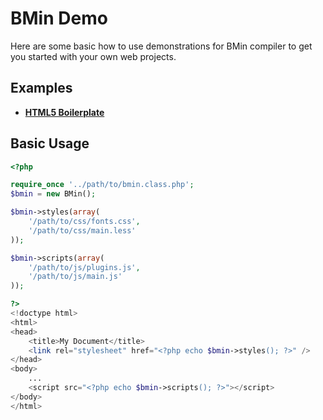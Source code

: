 # BMin Demo

Here are some basic how to use demonstrations for BMin compiler to get you started with your own web projects.

## Examples

- [__HTML5 Boilerplate__](./html5-boilerplate/)

## Basic Usage
```php
<?php

require_once '../path/to/bmin.class.php';
$bmin = new BMin();

$bmin->styles(array(
	'/path/to/css/fonts.css',
	'/path/to/css/main.less'
));

$bmin->scripts(array(
	'/path/to/js/plugins.js',
	'/path/to/js/main.js'
));

?>
<!doctype html>
<html>
<head>
	<title>My Document</title>
	<link rel="stylesheet" href="<?php echo $bmin->styles(); ?>" />
</head>
<body>
	...
	<script src="<?php echo $bmin->scripts(); ?>"></script>
</body>
</html>
```